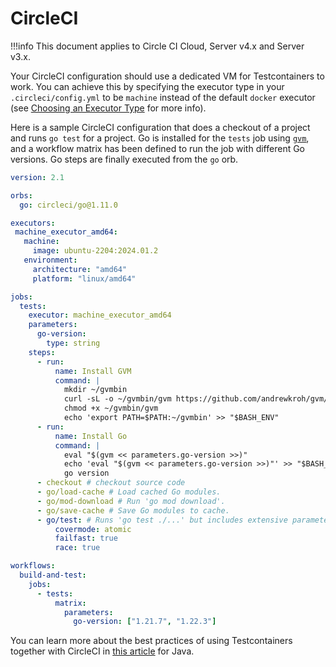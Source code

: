 # CircleCI

!!!info
    This document applies to Circle CI Cloud, Server v4.x and Server v3.x.

Your CircleCI configuration should use a dedicated VM for Testcontainers to work. You can achieve this by specifying the 
executor type in your `.circleci/config.yml` to be `machine` instead of the default `docker` executor (see [Choosing an Executor Type](https://circleci.com/docs/executor-intro/) for more info).  

Here is a sample CircleCI configuration that does a checkout of a project and runs `go test` for a project. Go is installed for the `tests` job using [`gvm`](https://github.com/andrewkroh/gvm), and a workflow matrix has been defined to run the job with different Go versions. Go steps are finally executed from the `go` orb.

```yml
version: 2.1

orbs:
  go: circleci/go@1.11.0

executors:
 machine_executor_amd64:
   machine:
     image: ubuntu-2204:2024.01.2
   environment:
     architecture: "amd64"
     platform: "linux/amd64"

jobs:
  tests:
    executor: machine_executor_amd64
    parameters:
      go-version:
        type: string
    steps:
      - run:
          name: Install GVM
          command: |
            mkdir ~/gvmbin
            curl -sL -o ~/gvmbin/gvm https://github.com/andrewkroh/gvm/releases/download/v0.5.2/gvm-linux-amd64
            chmod +x ~/gvmbin/gvm
            echo 'export PATH=$PATH:~/gvmbin' >> "$BASH_ENV"
      - run:
          name: Install Go
          command: |
            eval "$(gvm << parameters.go-version >>)"
            echo 'eval "$(gvm << parameters.go-version >>)"' >> "$BASH_ENV"
            go version
      - checkout # checkout source code
      - go/load-cache # Load cached Go modules.
      - go/mod-download # Run 'go mod download'.
      - go/save-cache # Save Go modules to cache.
      - go/test: # Runs 'go test ./...' but includes extensive parameterization for finer tuning.
          covermode: atomic
          failfast: true
          race: true

workflows:
  build-and-test:
    jobs:
      - tests:
          matrix:
            parameters:
              go-version: ["1.21.7", "1.22.3"]

```

You can learn more about the best practices of using Testcontainers together with CircleCI in [this article](https://www.atomicjar.com/2022/12/testcontainers-with-circleci/) for Java.
